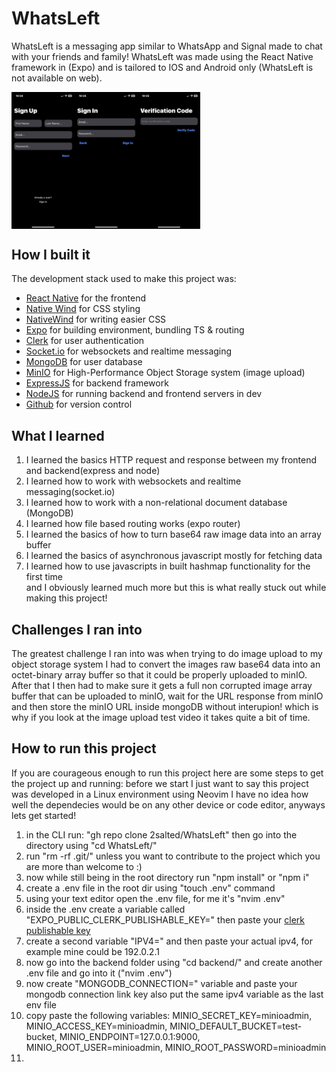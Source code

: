 # WhatsLeft
WhatsLeft is a messaging app similar to WhatsApp and Signal made to chat with your friends and family! WhatsLeft was made using the React Native framework in (Expo) and is tailored to IOS and Android only (WhatsLeft is not available on web).
<div style="display: flex; flex-direction: row">
  <img src='images/img2.JPG' height="50%" width="20%" />
  <img src='images/img1.JPG' height="50%" width="20%" />
  <img src='images/img3.JPG' height="50%" width="20%" />
</div>

## How I built it
The development stack used to make this project was:

* [React Native](https://reactnative.dev/) for the frontend <br>
* [Native Wind](https://www.nativewind.dev/) for CSS styling<br>
* [NativeWind](https://www.nativewind.dev/) for writing easier CSS<br>
* [Expo](https://expo.dev/) for building environment, bundling TS & routing<br>
* [Clerk](https://clerk.com/) for user authentication<br>
* [Socket.io](https://socket.io/) for websockets and realtime messaging<br>
* [MongoDB](https://www.mongodb.com/) for user database<br>
* [MinIO](https://min.io/) for High-Performance Object Storage system (image upload)<br>
* [ExpressJS](https://expressjs.com/) for backend framework<br>
* [NodeJS](https://nodejs.org/en) for running backend and frontend servers in dev<br>
* [Github](https://github.com/) for version control<br>

## What I learned
1. I learned the basics HTTP request and response between my frontend and backend(express and node)<br>
2. I learned how to work with websockets and realtime messaging(socket.io)<br>
3. I learned how to work with a non-relational document database (MongoDB)<br>
4. I learned how file based routing works (expo router)<br>
5. I learned the basics of how to turn base64 raw image data into an array buffer<br>
6. I learned the basics of asynchronous javascript mostly for fetching data<br>
7. I learned how to use javascripts in built hashmap functionality for the first time<br>
and I obviously learned much more but this is what really stuck out while making this project!

## Challenges I ran into
The greatest challenge I ran into was when trying to do image upload to my object storage system I had to
convert the images raw base64 data into an octet-binary array buffer so that it could be properly uploaded to minIO. After that I
then had to make sure it gets a full non corrupted image array buffer that can be uploaded to minIO, wait for the URL response from minIO and then store
the minIO URL inside mongoDB without interupion! which is why if you look at the image upload test video it takes quite a bit of time.

## How to run this project
If you are courageous enough to run this project here are some steps to get the project up and running:
before we start I just want to say this project was developed in a Linux environment using Neovim I have no idea how well the dependecies 
would be on any other device or code editor, anyways lets get started!
1. in the CLI run: "gh repo clone 2salted/WhatsLeft" then go into the directory using "cd WhatsLeft/"
2. run "rm -rf .git/" unless you want to contribute to the project which you are more than welcome to :)
3. now while still being in the root directory run "npm install" or "npm i"
4. create a .env file in the root dir using "touch .env" command
5. using your text editor open the .env file, for me it's "nvim .env"
6. inside the .env create a variable called "EXPO_PUBLIC_CLERK_PUBLISHABLE_KEY=" then paste your [clerk publishable key](https://clerk.com/)
7. create a second variable "IPV4=" and then paste your actual ipv4, for example mine could be 192.0.2.1
8. now go into the backend folder using "cd backend/" and create another .env file and go into it ("nvim .env")
9. now create "MONGODB_CONNECTION=" variable and paste your mongodb connection link key also put the same ipv4 variable as the last env file
10. copy paste the following variables: MINIO_SECRET_KEY=minioadmin, MINIO_ACCESS_KEY=minioadmin, MINIO_DEFAULT_BUCKET=test-bucket, MINIO_ENDPOINT=127.0.0.1:9000, MINIO_ROOT_USER=minioadmin, MINIO_ROOT_PASSWORD=minioadmin
11. 
